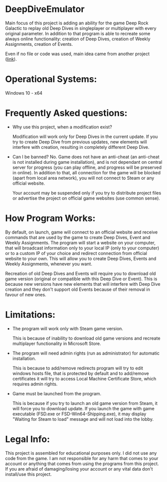 ﻿# DeepDiveEmulator
Main focus of this project is adding an ability for the game Deep Rock Galactic to replay old Deep Dives in singleplayer or multiplayer with every original parameter. In addition to that program is able to recreate some always online functionality: creation of Deep Dives, creation of Weekly Assignments, creation of Events.

Even if no file or code was used, main idea came from another project ([link](https://github.com/0P3N50URC3-F0R3V3R/blackbeard)).

# Operational Systems:
Windows 10 - x64

# Frequently Asked questions:
- Why use this project, when a modification exist?

  Modification will work only for Deep Dives in the current update. If you try to create Deep Dive from previous updates, new elements will interfere with creation, resulting in completely different Deep Dive.

- Can I be banned?
  No. Game does not have an anti-cheat (an anti-cheat is not installed during game installation), and is not dependant on central server for progress (you can play offline, and progress will be preserved in online). In addition to that, all connection for the game will be blocked (apart from local area network), you will not connect to Steam or any official website.
  
  Your account may be suspended only if you try to distribute project files or advertise the project on official game websites (use common sense).

# How Program Works:
By default, on launch, game will connect to an official website and receive commands that are used by the game to create Deep Dives, Event and Weekly Assignments. The program will start a website on your computer, that will broadcast information only to your local IP (only to your computer) or to a custom IP of your choice and redirect connection from official website to your own. This will allow you to create Deep Dives, Events and Weekly Assignments, whenever you want.

Recreation of old Deep Dives and Events will require you to download old game version (original or compatible with this Deep Dive or Event). This is because new versions have new elements that will interfere with Deep Dive creation and they don't support old Events because of their removal in favour of new ones.

# Limitations:
- The program will work only with Steam game version.

  This is because of inability to download old game versions and recreate multiplayer functionality in Microsoft Store.

- The program will need admin rights (run as administrator) for automatic installation.

  This is because to add/remove redirects program will try to edit windows hosts file, that is protected by default and to add/remove certificates it will try to access Local Machine Certificate Store, which requires admin rights.

- Game must be launched from the program.

  This is because if you try to launch an old game version from Steam, it will force you to download update. If you launch the game with game executable (FSD.exe or FSD-Win64-Shipping.exe), it may display "Waiting for Steam to load" message and will not load into the lobby.

# Legal Info:
This project is assembled for educational purposes only. I did not use any code from the game. I am not responsible for any harm that comes to your account or anything that comes from using the programs from this project. If you are afraid of damaging/losing your account or any vital data don't install/use this project.
